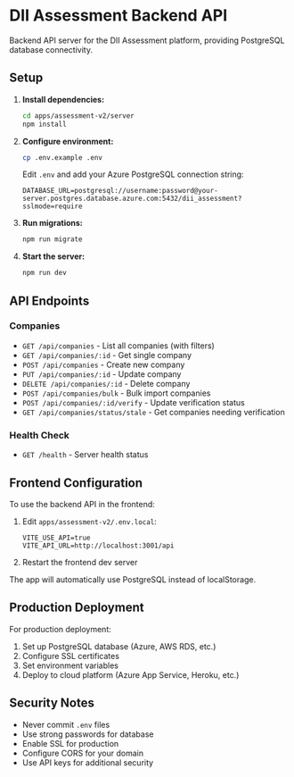 # DII Assessment Backend API

Backend API server for the DII Assessment platform, providing PostgreSQL database connectivity.

## Setup

1. **Install dependencies:**
   ```bash
   cd apps/assessment-v2/server
   npm install
   ```

2. **Configure environment:**
   ```bash
   cp .env.example .env
   ```
   
   Edit `.env` and add your Azure PostgreSQL connection string:
   ```
   DATABASE_URL=postgresql://username:password@your-server.postgres.database.azure.com:5432/dii_assessment?sslmode=require
   ```

3. **Run migrations:**
   ```bash
   npm run migrate
   ```

4. **Start the server:**
   ```bash
   npm run dev
   ```

## API Endpoints

### Companies

- `GET /api/companies` - List all companies (with filters)
- `GET /api/companies/:id` - Get single company
- `POST /api/companies` - Create new company
- `PUT /api/companies/:id` - Update company
- `DELETE /api/companies/:id` - Delete company
- `POST /api/companies/bulk` - Bulk import companies
- `POST /api/companies/:id/verify` - Update verification status
- `GET /api/companies/status/stale` - Get companies needing verification

### Health Check

- `GET /health` - Server health status

## Frontend Configuration

To use the backend API in the frontend:

1. Edit `apps/assessment-v2/.env.local`:
   ```
   VITE_USE_API=true
   VITE_API_URL=http://localhost:3001/api
   ```

2. Restart the frontend dev server

The app will automatically use PostgreSQL instead of localStorage.

## Production Deployment

For production deployment:

1. Set up PostgreSQL database (Azure, AWS RDS, etc.)
2. Configure SSL certificates
3. Set environment variables
4. Deploy to cloud platform (Azure App Service, Heroku, etc.)

## Security Notes

- Never commit `.env` files
- Use strong passwords for database
- Enable SSL for production
- Configure CORS for your domain
- Use API keys for additional security